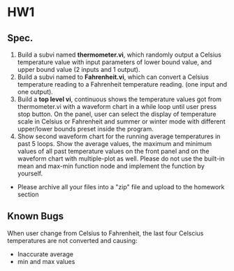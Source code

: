 # HW1
## Spec.
1. Build a subvi named **thermometer.vi**, which randomly output a Celsius temperature value with input parameters of lower bound value, and upper bound value (2 inputs and 1 output).
2. Build a subvi named to **Fahrenheit.vi**, which can convert a Celsius temperature reading to a Fahrenheit temperature reading. (one input and one output).
3. Build a **top level vi**, continuous shows the temperature values got from thermometer.vi with a waveform chart in a while loop until user press stop button. On the panel, user can select the display of temperature scale in Celsius or Fahrenheit and summer or winter mode with different upper/lower bounds preset inside the program.
4. Show second waveform chart for the running average temperatures in past 5 loops. Show the average values, the maximum and minimum values of all past temperature values on the front panel and on the waveform chart with multiple-plot as well. Please do not use the built-in mean and max-min function node and implement the function by yourself.
* Please archive all your files into a "zip" file and upload to the homework section  

## Known Bugs
When user change from Celsius to Fahrenheit, the last four Celscius temperatures are not converted and causing:
* Inaccurate average
* min and max values